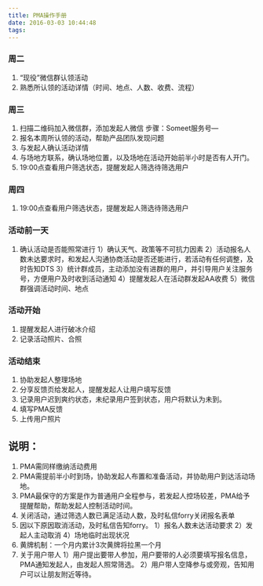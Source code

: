 ```yaml
---
title: PMA操作手册
date: 2016-03-03 10:44:48
tags:
---
```

### 周二

1. “现役”微信群认领活动
2. 熟悉所认领的活动详情（时间、地点、人数、收费、流程）

### 周三
1. 扫描二维码加入微信群，添加发起人微信
步骤：Someet服务号—
2. 报名本周所认领的活动，帮助产品团队发现问题
3. 与发起人确认活动详情
4. 与场地方联系，确认场地位置，以及场地在活动开始前半小时是否有人开门。
5. 19:00点查看用户筛选状态，提醒发起人筛选待筛选用户

### 周四
1. 19:00点查看用户筛选状态，提醒发起人筛选待筛选用户

### 活动前一天
1. 确认活动是否能照常进行
1）确认天气、政策等不可抗力因素
2）活动报名人数未达要求时，和发起人沟通协商活动是否还能进行，若活动有任何调整，及时告知DTS
3）统计群成员，主动添加没有进群的用户，并引导用户关注服务号，方便用户及时收到活动通知
4）提醒发起人在活动群发起AA收费
5）微信群强调活动时间、地点

### 活动开始
1. 提醒发起人进行破冰介绍
2. 记录活动照片、合照

### 活动结束
1. 协助发起人整理场地
2. 分享反馈页给发起人，提醒发起人让用户填写反馈
3. 记录用户迟到爽约状态，未纪录用户签到状态，用户将默认为未到。
4. 填写PMA反馈
5. 上传用户照片

## 说明：
1. PMA需同样缴纳活动费用
2. PMA需提前半小时到场，协助发起人布置和准备活动，并协助用户到达活动场地。
3. PMA最保守的方案是作为普通用户全程参与，若发起人控场较差，PMA给予提醒帮助，帮助发起人控制活动时间。
4. 关闭活动，通过筛选人数已满足活动人数，及时私信forry关闭报名表单
5. 因以下原因取消活动，及时私信告知forry。
1）报名人数未达活动要求
2）发起人主动取消
4）场地临时出现状况
6. 黄牌机制：一个月内累计3次黄牌将拉黑一个月
7. 关于用户带人
1）用户提出要带人参加，用户要带的人必须要填写报名信息，PMA通知发起人，由发起人照常筛选。
2）用户带人空降参与或旁观，告知用户可以让朋友附近等待。


